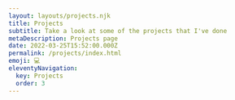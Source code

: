 ```yaml
---
layout: layouts/projects.njk
title: Projects
subtitle: Take a look at some of the projects that I've done
metaDescription: Projects page
date: 2022-03-25T15:52:00.000Z
permalink: /projects/index.html
emoji: 💻
eleventyNavigation:
  key: Projects
  order: 3
---
```

